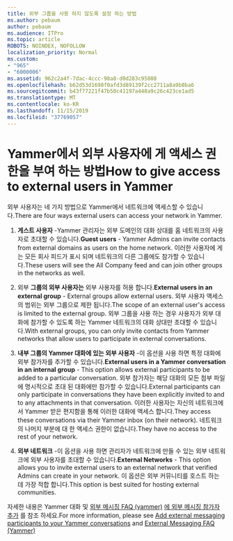 ```yaml
---
title: 외부 그룹을 사용 하지 않도록 설정 하는 방법
ms.author: pebaum
author: pebaum
ms.audience: ITPro
ms.topic: article
ROBOTS: NOINDEX, NOFOLLOW
localization_priority: Normal
ms.custom:
- "965"
- "6000006"
ms.assetid: 962c2a4f-7dac-4ccc-98a8-d0d283c95808
ms.openlocfilehash: b62d53d1698f0afd3d89139f2cc2711a8a9b8ba6
ms.sourcegitcommit: b43f77221f47b50c41197a448a9c26c423ce1ad5
ms.translationtype: MT
ms.contentlocale: ko-KR
ms.lasthandoff: 11/15/2019
ms.locfileid: "37769057"
---
```

# <a name="how-to-give-access-to-external-users-in-yammer"></a><span data-ttu-id="7cba5-102">Yammer에서 외부 사용자에 게 액세스 권한을 부여 하는 방법</span><span class="sxs-lookup"><span data-stu-id="7cba5-102">How to give access to external users in Yammer</span></span>

<span data-ttu-id="7cba5-103">외부 사용자는 네 가지 방법으로 Yammer에서 네트워크에 액세스할 수 있습니다.</span><span class="sxs-lookup"><span data-stu-id="7cba5-103">There are four ways external users can access your network in Yammer.</span></span>
  
1. <span data-ttu-id="7cba5-104">**게스트 사용자** -Yammer 관리자는 외부 도메인의 대화 상대를 홈 네트워크의 사용자로 초대할 수 있습니다.</span><span class="sxs-lookup"><span data-stu-id="7cba5-104">**Guest users** - Yammer Admins can invite contacts from external domains as users on the home network.</span></span> <span data-ttu-id="7cba5-105">이러한 사용자에 게는 모든 회사 피드가 표시 되며 네트워크의 다른 그룹에도 참가할 수 있습니다.</span><span class="sxs-lookup"><span data-stu-id="7cba5-105">These users will see the All Company feed and can join other groups in the networks as well.</span></span>

2. <span data-ttu-id="7cba5-106">외부 **그룹의 외부 사용자는** 외부 사용자를 허용 합니다.</span><span class="sxs-lookup"><span data-stu-id="7cba5-106">**External users in an external group** - External groups allow external users.</span></span> <span data-ttu-id="7cba5-107">외부 사용자 액세스의 범위는 외부 그룹으로 제한 됩니다.</span><span class="sxs-lookup"><span data-stu-id="7cba5-107">The scope of an external user's access is limited to the external group.</span></span> <span data-ttu-id="7cba5-108">외부 그룹을 사용 하는 경우 사용자가 외부 대화에 참가할 수 있도록 하는 Yammer 네트워크의 대화 상대만 초대할 수 있습니다.</span><span class="sxs-lookup"><span data-stu-id="7cba5-108">With external groups, you can only invite contacts from Yammer networks that allow users to participate in external conversations.</span></span>

3. <span data-ttu-id="7cba5-109">**내부 그룹의 Yammer 대화에 있는 외부 사용자** -이 옵션을 사용 하면 특정 대화에 외부 참가자를 추가할 수 있습니다.</span><span class="sxs-lookup"><span data-stu-id="7cba5-109">**External users in a Yammer conversation in an internal group** - This option allows external participants to be added to a particular conversation.</span></span> <span data-ttu-id="7cba5-110">외부 참가자는 해당 대화의 모든 첨부 파일에 명시적으로 초대 된 대화에만 참가할 수 있습니다.</span><span class="sxs-lookup"><span data-stu-id="7cba5-110">External participants can only participate in conversations they have been explicitly invited to and to any attachments in that conversation.</span></span> <span data-ttu-id="7cba5-111">이러한 사용자는 자신의 네트워크에서 Yammer 받은 편지함을 통해 이러한 대화에 액세스 합니다.</span><span class="sxs-lookup"><span data-stu-id="7cba5-111">They access these conversations via their Yammer inbox (on their network).</span></span> <span data-ttu-id="7cba5-112">네트워크의 나머지 부분에 대 한 액세스 권한이 없습니다.</span><span class="sxs-lookup"><span data-stu-id="7cba5-112">They have no access to the rest of your network.</span></span>

4. <span data-ttu-id="7cba5-113">**외부 네트워크** -이 옵션을 사용 하면 관리자가 네트워크에 만들 수 있는 외부 네트워크에 외부 사용자를 초대할 수 있습니다.</span><span class="sxs-lookup"><span data-stu-id="7cba5-113">**External Networks** - This option allows you to invite external users to an external network that verified Admins can create in your network.</span></span> <span data-ttu-id="7cba5-114">이 옵션은 외부 커뮤니티를 호스트 하는 데 가장 적합 합니다.</span><span class="sxs-lookup"><span data-stu-id="7cba5-114">This option is best suited for hosting external communities.</span></span>

<span data-ttu-id="7cba5-115">자세한 내용은 Yammer 대화 및 [외부 메시징 FAQ (yammer)](https://docs.microsoft.com/yammer/work-with-external-users/external-messaging-faq) [에 외부 메시징 참가자 추가](https://docs.microsoft.com/yammer/work-with-external-users/add-external-participants) 를 참조 하세요.</span><span class="sxs-lookup"><span data-stu-id="7cba5-115">For more information, please see [Add external messaging participants to your Yammer conversations](https://docs.microsoft.com/yammer/work-with-external-users/add-external-participants) and [External Messaging FAQ (Yammer)](https://docs.microsoft.com/yammer/work-with-external-users/external-messaging-faq)</span></span>
  